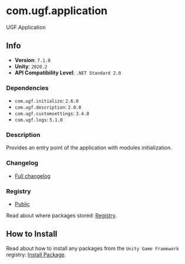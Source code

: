 # com.ugf.application

UGF.Application

## Info

- **Version**: `7.1.0`
- **Unity**: `2020.2`
- **API Compatibility Level**: `.NET Standard 2.0`

### Dependencies

- `com.ugf.initialize`: `2.6.0`
- `com.ugf.description`: `2.0.0`
- `com.ugf.customsettings`: `3.4.0`
- `com.ugf.logs`: `5.1.0`


### Description

Provides an entry point of the application with modules initialization.

### Changelog

- [Full changelog](changelog.md)

### Registry

- [Public](https://bintray.com/unity-game-framework/public)

Read about where packages stored: [Registry](https://github.com/unity-game-framework/organization/blob/master/docs/registry.md).

## How to Install

Read about how to install any packages from the `Unity Game Framework` registry: [Install Package](https://github.com/unity-game-framework/organization/blob/master/docs/install-packages.md).

